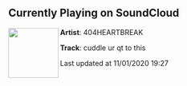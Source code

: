## Currently Playing on SoundCloud

[<img align="left" width="100" src="https://i1.sndcdn.com/artworks-fTaEM6m1Ea9isbFz-iKuiyw-t50x50.jpg">](https://soundcloud.com/404heartbreak/cuddle-ur-qt-to-this)

**Artist**: 404HEARTBREAK 

**Track**: cuddle ur qt to this

Last updated at 11/01/2020 19:27
